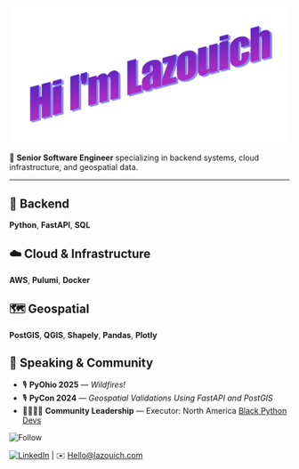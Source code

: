 ![hi](wordart.png)

🎯 **Senior Software Engineer** specializing in backend systems, cloud infrastructure, and geospatial data.  

---
## 🔧 Backend
**Python**, **FastAPI**, **SQL**

## ☁️ Cloud & Infrastructure
**AWS**, **Pulumi**, **Docker**

## 🗺️ Geospatial
**PostGIS**, **QGIS**, **Shapely**, **Pandas**, **Plotly**

## 🎤 Speaking & Community

- 🎙️ **PyOhio 2025** — *Wildfires!*  
- 🎙️ **PyCon 2024** — *Geospatial Validations Using FastAPI and PostGIS*
- 🫱🏽‍🫲🏾 **Community Leadership** — Executor: North America [Black Python Devs](https://blackpythondevs.com)



![Follow](https://i.pinimg.com/originals/55/28/63/552863c1f82a241b001f7d6eefaa4f2a.gif)

[![LinkedIn](https://custom-icon-badges.demolab.com/badge/LinkedIn-0A66C2?logo=linkedin-white&logoColor=fff)](https://www.linkedin.com/in/lazouich-ford) | ✉️ Hello@lazouich.com
